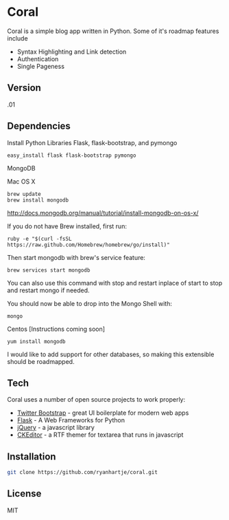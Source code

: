 Coral
=========

Coral is a simple blog app written in Python.
Some of it's roadmap features include

  - Syntax Highlighting and Link detection
  - Authentication
  - Single Pageness

Version
----

.01

Dependencies
----

Install Python Libraries Flask, flask-bootstrap, and pymongo

```ssh
easy_install flask flask-bootstrap pymongo
```

MongoDB

Mac OS X
```ssh
brew update
brew install mongodb
```
http://docs.mongodb.org/manual/tutorial/install-mongodb-on-os-x/

If you do not have Brew installed, first run:
```ssh
ruby -e "$(curl -fsSL https://raw.github.com/Homebrew/homebrew/go/install)"
```
Then start mongodb with brew's service feature:
```ssh
brew services start mongodb
```
You can also use this command with stop and restart inplace of start to stop and restart mongo if needed.

You should now be able to drop into the Mongo Shell with:
```ssh
mongo
```

Centos [Instructions coming soon]
```ssh
yum install mongodb
```

I would like to add support for other databases, so making this extensible should be roadmapped. 

Tech
-----------

Coral uses a number of open source projects to work properly:

* [Twitter Bootstrap] - great UI boilerplate for modern web apps
* [Flask] - A Web Frameworks for Python
* [jQuery] - a javascript library
* [CKEditor] - a RTF themer for textarea that runs in javascript

Installation
--------------

```sh
git clone https://github.com/ryanhartje/coral.git
```


License
----

MIT

[Twitter Bootstrap]:http://twitter.github.com/bootstrap/
[jQuery]:http://jquery.com
[Flask]:http://flask.pocoo.org/
[CKEditor]:http://docs.ckeditor.com/#!/guide
